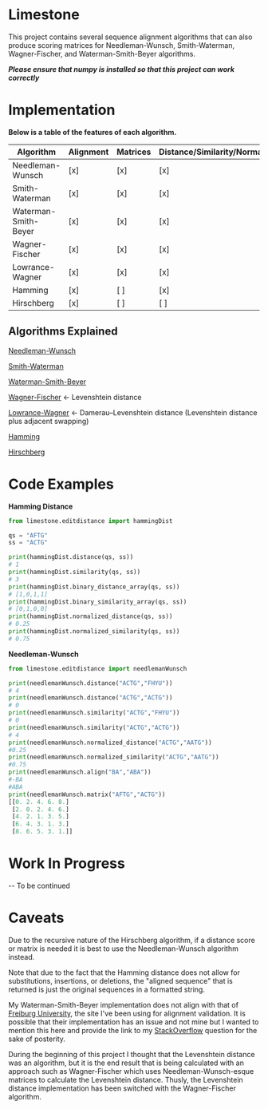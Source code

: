 # Limestone
This project contains several sequence alignment algorithms that can also produce scoring matrices for Needleman-Wunsch, Smith-Waterman, Wagner-Fischer, and Waterman-Smith-Beyer algorithms. 

***Please ensure that numpy is installed so that this project can work correctly***

# Implementation

**Below is a table of the features of each algorithm.**

| Algorithm          | Alignment | Matrices | Distance/Similarity/Normalized |
| ------------------ | --------- | -------- | ------------------------------ |
|Needleman-Wunsch    |    [x]    |    [x]   |               [x]              |
|Smith-Waterman      |    [x]    |    [x]   |               [x]              |
|Waterman-Smith-Beyer|    [x]    |    [x]   |               [x]              |
|Wagner-Fischer      |    [x]    |    [x]   |               [x]              |
|Lowrance-Wagner     |    [x]    |    [x]   |               [x]              |
|Hamming             |    [x]    |    [ ]   |               [x]              |
|Hirschberg          |    [x]    |    [ ]   |               [ ]              |

## Algorithms Explained
[Needleman-Wunsch](https://en.wikipedia.org/wiki/Needleman%E2%80%93Wunsch_algorithm)

[Smith-Waterman ](https://en.wikipedia.org/wiki/Smith%E2%80%93Waterman_algorithm)

[Waterman-Smith-Beyer](http://rna.informatik.uni-freiburg.de/Teaching/index.jsp?toolName=Waterman-Smith-Beyer)

[Wagner-Fischer](https://en.wikipedia.org/wiki/Wagner%E2%80%93Fischer_algorithm) <- Levenshtein distance

[Lowrance-Wagner](https://bmcbioinformatics.biomedcentral.com/articles/10.1186/s12859-019-2819-0) <- Damerau–Levenshtein distance (Levenshtein distance plus adjacent swapping)

[Hamming](https://en.wikipedia.org/wiki/Hamming_distance)

[Hirschberg](https://en.wikipedia.org/wiki/Hirschberg%27s_algorithm)

# Code Examples

**Hamming Distance**
```python
from limestone.editdistance import hammingDist

qs = "AFTG"
ss = "ACTG"

print(hammingDist.distance(qs, ss))
# 1
print(hammingDist.similarity(qs, ss))
# 3 
print(hammingDist.binary_distance_array(qs, ss))
# [1,0,1,1]
print(hammingDist.binary_similarity_array(qs, ss))
# [0,1,0,0]
print(hammingDist.normalized_distance(qs, ss))
# 0.25
print(hammingDist.normalized_similarity(qs, ss))
# 0.75
```

**Needleman-Wunsch**
```python
from limestone.editdistance import needlemanWunsch

print(needlemanWunsch.distance("ACTG","FHYU"))
# 4
print(needlemanWunsch.distance("ACTG","ACTG"))
# 0
print(needlemanWunsch.similarity("ACTG","FHYU"))
# 0
print(needlemanWunsch.similarity("ACTG","ACTG"))
# 4
print(needlemanWunsch.normalized_distance("ACTG","AATG"))
#0.25
print(needlemanWunsch.normalized_similarity("ACTG","AATG"))
#0.75
print(needlemanWunsch.align("BA","ABA"))
#-BA
#ABA
print(needlemanWunsch.matrix("AFTG","ACTG"))
[[0. 2. 4. 6. 8.]
 [2. 0. 2. 4. 6.]
 [4. 2. 1. 3. 5.]
 [6. 4. 3. 1. 3.]
 [8. 6. 5. 3. 1.]]
 ```

# Work In Progress

-- To be continued

# Caveats

Due to the recursive nature of the Hirschberg algorithm, if a distance score or matrix is needed it is best to use the Needleman-Wunsch algorithm instead.

Note that due to the fact that the Hamming distance does not allow for substitutions, insertions, or deletions, the "aligned sequence" that is returned is just the original sequences in a formatted string.

My Waterman-Smith-Beyer implementation does not align with that of [Freiburg University](http://rna.informatik.uni-freiburg.de/Teaching/index.jsp?toolName=Waterman-Smith-Beyer), the site I've been using for alignment validation.
It is possible that their implementation has an issue and not mine but I wanted to mention this here and provide the link to my [StackOverflow](https://bioinformatics.stackexchange.com/questions/22683/waterman-smith-beyer-implementation-in-python) question for the sake of posterity.

During the beginning of this project I thought that the Levenshtein distance was an algorithm, but it is the end result that is being calculated with an approach such as Wagner-Fischer which uses Needleman-Wunsch-esque matrices to calculate the Levenshtein distance.
Thusly, the Levenshtein distance implementation has been switched with the Wagner-Fischer algorithm.

